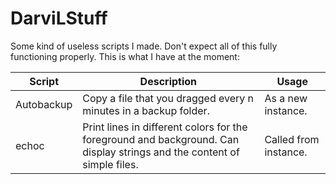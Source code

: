 # DarviLStuff
Some kind of useless scripts I made. Don't expect all of this fully functioning properly. This is what I have at the moment:

| Script | Description | Usage |
| ------ | ----------- | ----- |
| Autobackup | Copy a file that you dragged every n minutes in a backup folder. | As a new instance. |
| echoc | Print lines in different colors for the foreground and background. Can display strings and the content of simple files. | Called from instance. |
